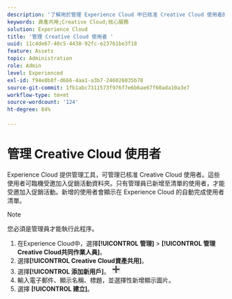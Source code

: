 ```yaml
---
description: '了解用於管理 Experience Cloud 中已核准 Creative Cloud 使用者的管理工具。 '
keywords: 資產共用;Creative Cloud;核心服務
solution: Experience Cloud
title: '管理 Creative Cloud 使用者 '
uuid: 11c4de67-40c5-4438-92fc-e23761be3f18
feature: Assets
topic: Administration
role: Admin
level: Experienced
exl-id: f94e8b8f-d666-4aa1-a3b7-246026035b78
source-git-commit: 1fb1abc7311573f976f7e6b6ae67f60ada10a3e7
workflow-type: tm+mt
source-wordcount: '124'
ht-degree: 84%

---
```


# 管理 Creative Cloud 使用者

Experience Cloud 提供管理工具，可管理已核准 Creative Cloud 使用者。這些使用者可臨機受邀加入促銷活動資料夾。只有管理員已新增至清單的使用者，才能受邀加入促銷活動。新增的使用者會顯示在 Experience Cloud 的自動完成使用者清單。

>[!NOTE]
>
>您必須是管理員才能執行此程序。

1. 在Experience Cloud中，選擇&#x200B;**[!UICONTROL 管理]** > **[!UICONTROL 管理Creative Cloud共同作業人員]**。
1. 選擇&#x200B;**[!UICONTROL Creative Cloud資產共用]**。
1. 選擇&#x200B;**[!UICONTROL 添加新用戶]**。 ![](assets/mac_add_icon.png)
1. 輸入電子郵件、顯示名稱、標題，並選擇性新增顯示圖片。
1. 選擇 **[!UICONTROL 建立]**。
